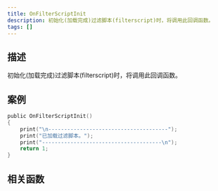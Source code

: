 ```yaml
---
title: OnFilterScriptInit
description: 初始化(加载完成)过滤脚本(filterscript)时，将调用此回调函数。
tags: []
---
```


## 描述

初始化(加载完成)过滤脚本(filterscript)时，将调用此回调函数。

## 案例

```c
public OnFilterScriptInit()
{
    print("\n--------------------------------------");
    print("已加载过滤脚本。");
    print("--------------------------------------\n");
    return 1;
}
```

## 相关函数
